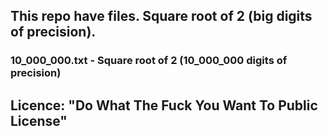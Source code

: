 ## This repo have files. Square root of 2 (big  digits of precision).

### 10_000_000.txt - Square root of 2 (10_000_000  digits of precision)

## Licence: "Do What The Fuck You Want To Public License"
